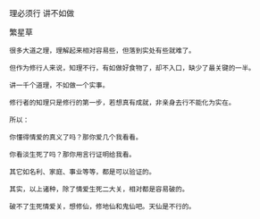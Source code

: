 理必须行 讲不如做

繁星草


    很多大道之理，理解起来相对容易些，但落到实处有些就难了。

    但作为修行人来说，知理不行，有如做好食物了，却不入口，缺少了最关键的一半。

    讲一千个道理，不如做一个实事。

    修行者的知理只是修行的第一步，若想真有成就，非亲身去行不能化为实在。

    所以：

    你懂得情爱的真义了吗？那你爱几个我看看。

    你看淡生死了吗？那你用言行证明给我看。

    其它如名利、家庭、事业等等，都是可以验证的。

    其实，以上诸种，除了情爱生死二大关，相对都是容易破的。

    破不了生死情爱关，想修仙，修地仙和鬼仙吧。天仙是不行的。



